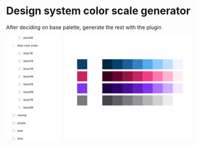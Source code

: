 # Design system color scale generator
After deciding on base palette, generate the rest with the plugin


![Generated scale](preview.png)
